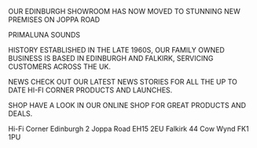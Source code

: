 OUR EDINBURGH SHOWROOM HAS NOW MOVED TO STUNNING NEW PREMISES ON JOPPA ROAD

PRIMALUNA
SOUNDS

HISTORY
ESTABLISHED IN THE LATE 1960S, OUR FAMILY OWNED BUSINESS IS BASED IN EDINBURGH AND FALKIRK, SERVICING CUSTOMERS ACROSS THE UK.

NEWS
CHECK OUT OUR LATEST NEWS STORIES FOR ALL THE UP TO DATE HI-FI CORNER PRODUCTS AND LAUNCHES.

SHOP
HAVE A LOOK IN OUR ONLINE SHOP FOR GREAT PRODUCTS AND DEALS.

Hi-Fi Corner
Edinburgh 2 Joppa Road EH15 2EU
Falkirk 44 Cow Wynd FK1 1PU
